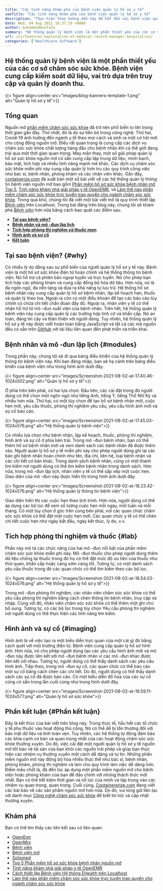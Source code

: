 ```yaml
---
title: "Các tính năng khám phá của bệnh viện quản lý hồ sơ y tế" 
seoTitle: "Các tính năng khám phá của bệnh viện quản lý hồ sơ y tế" 
description: "Thực hiện theo hướng dẫn này để bắt đầu với bệnh viện quản lý hồ sơ y tế. Đó là nguồn mở, đa ngôn ngữ và tự động hóa nhiều quy trình quan trọng." 
date: Wed, 04 Aug 2021 18:37:19 +0000
author: muhammadmustafa
summary: "Hệ thống quản lý bệnh viện là một phần thiết yếu của các cơ sở chăm sóc sức khỏe. Bệnh viện cung cấp kiểm soát dữ liệu, vai trò dựa trên truy cập và quản lý doanh thu." 
url: /vi/features-exploration-of-medical-record-manager-hospitalrun/
categories: ['Healthcare Software']
---
```


## Hệ thống quản lý bệnh viện là một phần thiết yếu của các cơ sở chăm sóc sức khỏe. Bệnh viện cung cấp kiểm soát dữ liệu, vai trò dựa trên truy cập và quản lý doanh thu.

{{< figure align=center src="images/blog-banners-template-1.png" alt="Quản lý hồ sơ y tế">}}


## Tổng quan
Nguồn mở [phần mềm chăm sóc sức khỏe][1] đã trở nên phổ biến to lớn trong thời gian gần đây. Thứ nhất, đó là do sự tiến bộ trong công nghệ. Thứ hai, Covid-19 ảnh hưởng đến ngành y tế theo mọi cách và sinh ra một cơ hội mới cho cộng đồng nguồn mở. Điều rất quan trọng là cung cấp các dịch vụ chăm sóc sức khỏe chất lượng hàng đầu cho bệnh nhân khi cả thế giới đang trải qua một thời gian quan trọng. May mắn thay, một số giải pháp quản lý hồ sơ sức khỏe nguồn mở có sẵn cung cấp tập trung dữ liệu, minh bạch, bảo mật, tích hợp và nhiều tính năng mạnh mẽ khác. Các dịch vụ chăm sóc sức khỏe miễn phí này cung cấp quản lý trơn tru các quy trình công việc như bác sĩ, bệnh nhân, phòng khám và các nhân viên khác. Gần đây, [containerize.com][2] đã xuất bản một số bài viết về các hệ thống quản lý thông tin bệnh viện nguồn mở bao gồm [Phần mềm hồ sơ sức khỏe bệnh nhân mở Top 5][3], [Tính năng khám phá giải pháp y tế OpenEMR][4], và [Làm thế nào phần mềm chăm sóc sức khỏe trực tuyến trao quyền cho ngành chăm sóc sức khỏe][5].
Trong quá khứ, chúng tôi đã viết một bài viết mô tả quy trình thiết lập [Bệnh viện][6] trên Localhost. Trong bài đăng trên blog này, chúng tôi sẽ khám phá [Bệnh viện][6] hơn nữa bằng cách bao quát các điểm sau.
*  **[Tại sao bệnh viện?][7]**  
*  **[Bệnh nhân và mô -đun lập lịch][8]**  
*  **[Tích hợp phòng thí nghiệm và thuốc men][9]**  
*  **[Hình ảnh và sự cố][10]**  
*  **[Kết luận][11]**  

## Tại sao bệnh viện? {#why}

Có nhiều lý do đằng sau sự phổ biến của người quản lý hồ sơ y tế này. Bệnh viện là một hồ sơ sức khỏe điện tử hoàn chỉnh và hệ thống thông tin bệnh viện. Nó hỗ trợ cả phiên bản ngoại tuyến và trực tuyến. Nó cho phép bạn tích hợp các phòng khám và cung cấp đồng bộ hóa dữ liệu. Hơn nữa, nó là đa ngôn ngữ, đa nền tảng và đưa ra khả năng tự lưu trữ. Hệ thống hồ sơ bệnh nhân này cung cấp quản lý hồ sơ bệnh nhân, lập kế hoạch hẹn, thuốc và quản lý theo toa. Ngoài ra còn có một điều khoản để tạo các báo cáo tùy chỉnh có chứa chi tiết chẩn đoán đầy đủ. Ngoài ra, nhân viên y tế có thể nhận hỗ trợ từ mô -đun xuất viện của bệnh nhân. Trên hết, hệ thống quản lý bệnh viện này cung cấp quản lý các trường hợp tình cờ và khẩn cấp. Nó an toàn, đáng tin cậy và thân thiện với người dùng. Tuy nhiên, hệ thống quản lý hồ sơ y tế này được viết hoàn toàn bằng JavaScript và tất cả các mã nguồn đều có sẵn trên [GitHub][12] với tài liệu liên quan đến phát triển và triển khai.

## Bệnh nhân và mô -đun lập lịch {#modules}

Trong phần này, chúng tôi sẽ đi qua bảng điều khiển của hệ thống quản lý thông tin bệnh viện này. Khi bạn đăng nhập, bạn sẽ hạ cánh trên bảng điều khiển của bệnh viện như trong hình ảnh dưới đây.

{{< figure align=center src="images/Screenshot-2021-08-02-at-17.40.46-1024x502.png" alt="Quản lý hồ sơ y tế">}}

Ở phía trên bên phải, có hai lựa chọn. Đầu tiên, các cài đặt trong đó người dùng có thể chọn một ngôn ngữ như tiếng Anh, tiếng Ý, tiếng Thổ Nhĩ Kỳ và nhiều hơn nữa. Thứ hai, có một tùy chọn để tạo hồ sơ bệnh nhân mới, cuộc hẹn mới, yêu cầu thuốc, phòng thí nghiệm yêu cầu, yêu cầu hình ảnh mới và sự cố báo cáo.

{{< figure align=center src="images/Screenshot-2021-08-02-at-17.45.03-1024x576.png" alt="Hệ thống quản lý bệnh viện">}}

Có nhiều lựa chọn như bệnh nhân, lập kế hoạch, thuốc, phòng thí nghiệm, hình ảnh và sự cố ở phía bên trái. Trong mô -đun bệnh nhân, bạn có thể thêm hồ sơ bệnh nhân mới và xem danh sách các bệnh nhân đã được thêm vào. Người quản lý hồ sơ y tế miễn phí này cho phép người dùng ghi lại các bản ghi bệnh nhân hoàn chỉnh như tên, địa chỉ, liên hệ, loại bệnh nhân và các chi tiết cơ bản khác. Trong danh sách bệnh nhân, cũng có một thanh tìm kiếm nơi người dùng có thể tìm kiếm bệnh nhân trong danh sách. Hơn nữa, trong mô -đun lập lịch, nhân viên y tế có thể sắp xếp một cuộc hẹn. Giao diện của mô -đun này được hiển thị trong hình ảnh dưới đây.

{{< figure align=center src="images/Screenshot-2021-08-02-at-18.23.42-1024x576.png" alt="Hệ thống quản lý thông tin bệnh viện">}}

Giao diện hiển thị các cuộc hẹn theo lịch trình. Hơn nữa, người dùng có thể áp dụng các bộ lọc để xem số lượng cuộc hẹn mỗi ngày, mỗi tuần và mỗi tháng. Có một tùy chọn ở góc trên cùng bên phải, nơi các quan chức chăm sóc sức khỏe có thể đặt một cuộc hẹn mới. Các quan chức y tế có thể chèn chi tiết cuộc hẹn như ngày bắt đầu, ngày kết thúc, lý do, v.v.

## Tích hợp phòng thí nghiệm và thuốc {#lab}

Phần này mô tả các chức năng của hai mô -đun nổi bật của phần mềm chăm sóc sức khỏe miễn phí này. Mô -đun thuốc cho phép người dùng thêm dữ liệu chống lại thuốc trong đó họ có thể đặt mức độ ưu tiên của thuốc như thói quen, khẩn cấp hoặc càng sớm càng tốt. Tương tự, có một danh sách yêu cầu thuốc trong đó các quan chức có thể tìm kiếm theo các bộ lọc.

{{< figure align=center src="images/Screenshot-2021-08-02-at-18.54.03-1024x576.png" alt="Hệ thống quản lý hồ sơ y tế">}}

Trong mô -đun phòng thí nghiệm, các nhân viên chăm sóc sức khỏe có thể yêu cầu phòng thí nghiệm bằng cách chèn thông tin bệnh nhân, truy cập và nhập. Cùng với đó, nhân viên chăm sóc sức khỏe có thể thêm một ghi chú bổ sung. Tương tự, có các bộ lọc trong tùy chọn Yêu cầu phòng thí nghiệm nơi người dùng có thể thực hiện các tính năng tìm kiếm.

## Hình ảnh và sự cố {#imaging}

Hình ảnh là về việc tạo ra một biểu diễn trực quan của một cái gì đó bằng cách quét với một trường điện từ. Bệnh viện cung cấp quản lý hồ sơ hình ảnh. Hơn nữa, nó cho phép người dùng tạo các yêu cầu hình ảnh mới và mô -đun này được liên kết với mô -đun bệnh nhân vì các mô -đun khác được liên kết với nhau. Tương tự, người dùng có thể thấy danh sách các yêu cầu hình ảnh. Tiếp theo, trong mô -đun sự cố, các quan chức có thể báo cáo một sự cố bằng cách chèn các chi tiết. Do đó, người dùng có thể thấy danh sách các sự cố đã được báo cáo. Có một biểu diễn đồ họa của các sự cố cũng có sẵn trong lần cuối cùng như trong hình dưới đây.

{{< figure align=center src="images/Screenshot-2021-08-02-at-19.59.11-1024x577.png" alt="Quản lý hồ sơ sức khỏe">}}


## Phần kết luận {#Phần kết luận}

Đây là kết thúc của bài viết trên blog này. Trong thực tế, hầu hết các tổ chức y tế phụ thuộc vào hoạt động thủ công. Nó có thể dễ bị tổn thương đối với bảo mật dữ liệu và tính toàn vẹn. Tuy nhiên, các hệ thống tự động đảm bảo các khía cạnh cơ bản và quan trọng nhất của các hoạt động chăm sóc sức khỏe thường xuyên. Do đó, việc cài đặt một người quản lý hồ sơ y tế nguồn mở tốt bảo vệ tài sản của bạn khỏi các nguồn trái phép và giúp bạn thực hiện các nhiệm vụ thường xuyên một cách dễ dàng và tự tin. Những phần mềm nguồn mở này đồng bộ hóa nhiều thực thể như bác sĩ, bệnh nhân, phòng khám, phòng thí nghiệm và làm cho quy trình làm việc dễ dàng hơn. Điểm mấu chốt là, đã đến lúc áp dụng một phần mềm nguồn mở cho bệnh viện hoặc phòng khám của bạn để đảo chính với những thách thức mới nhất. Bạn có thể tiết kiệm thời gian và nỗ lực của mình và tập trung vào các nhiệm vụ quan trọng, quan trọng.
Cuối cùng, [Containererize.com][2] đang viết các bài báo về các sản phẩm nguồn mở hơn nữa. Do đó, vui lòng giữ liên lạc với danh mục [Công nghệ chăm sóc sức khỏe][1] để biết tin tức và cập nhật thường xuyên.

## Khám phá
Bạn có thể tìm thấy các liên kết sau có liên quan:
  * [OpenEmr][13]
  * [OpenMrs][14]
  * [Bệnh viện][15]
  * [Bệnh viện mở][16]
  * [Solismed][17]
  * [Top 5 Phần mềm hồ sơ sức khỏe bệnh nhân nguồn mở][3]
  * [Tính năng khám phá giải pháp y tế OpenEMR][4]
  * [Cách thiết lập Bệnh viện Hệ thống EHealth trên Localhost][18]
  * [Làm thế nào phần mềm chăm sóc sức khỏe trực tuyến trao quyền cho ngành chăm sóc sức khỏe][5]



[1]: https://products.containerize.com/healthcare-technologies/
[2]: https://www.containerize.com/
[3]: https://blog.containerize.com/2021/03/05/top-5-open-source-patient-record-management-software/
[4]: https://blog.containerize.com/healthcare-software/open-source-medical-software-openemr-features/
[5]: https://blog.containerize.com/2021/02/12/how-online-healthcare-software-empowers-healthcare-industry/
[6]: https://products.containerize.com/healthcare-technologies/hospitalrun/
[7]: #why
[8]: #modules
[9]: #lab
[10]: #imaging
[11]: #Conclusion
[12]: https://github.com/HospitalRun/hospitalrun
[13]: https://products.containerize.com/health-care-technologies/openemr
[14]: https://products.containerize.com/health-care-technologies/openmrs
[15]: https://products.containerize.com/healthcare-technologies/hospitalrun
[16]: https://products.containerize.com/healthcare-technologies/open-hospital
[17]: https://products.containerize.com/healthcare-technologies/solismed
[18]: https://blog.containerize.com/healthcare-software/how-to-install-hospitalrun-hospital-management-system/
